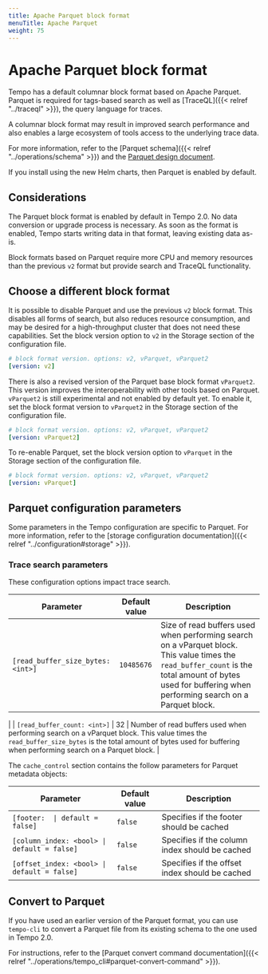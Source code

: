 ```yaml
---
title: Apache Parquet block format
menuTitle: Apache Parquet
weight: 75
---
```


# Apache Parquet block format


Tempo has a default columnar block format based on Apache Parquet. Parquet is required for tags-based search as well as [TraceQL]({{< relref "../traceql" >}}), the query language for traces.

A columnar block format may result in improved search performance and also enables a large ecosystem of tools access to the underlying trace data.

For more information, refer to the [Parquet schema]({{< relref "../operations/schema" >}}) and the [Parquet design document](https://github.com/mdisibio/tempo/blob/design-proposal-parquet/docs/design-proposals/2022-04%20Parquet.md).

If you install using the new Helm charts, then Parquet is enabled by default.

## Considerations

The Parquet block format is enabled by default in Tempo 2.0. No data conversion or upgrade process is necessary. As soon as the format is enabled, Tempo starts writing data in that format, leaving existing data as-is.

Block formats based on Parquet require more CPU and memory resources than the previous `v2` format but provide search and TraceQL functionality.

## Choose a different block format

It is possible to disable Parquet and use the previous `v2` block format. This disables all forms of search, but also reduces resource consumption, and may be desired for a high-throughput cluster that does not need these capabilities. Set the block version option to `v2` in the Storage section of the configuration file.

```yaml
# block format version. options: v2, vParquet, vParquet2
[version: v2]
```

There is also a revised version of the Parquet base block format `vParquet2`. This version improves the interoperability with other tools based on Parquet. `vParquet2` is still experimental and not enabled by default yet. To enable it, set the block format version to `vParquet2` in the Storage section of the configuration file.

```yaml
# block format version. options: v2, vParquet, vParquet2
[version: vParquet2]
```

To re-enable Parquet, set the block version option to `vParquet` in the Storage section of the configuration file.

```yaml
# block format version. options: v2, vParquet, vParquet2
[version: vParquet]
```

## Parquet configuration parameters

Some parameters in the Tempo configuration are specific to Parquet.
For more information, refer to the [storage configuration documentation]({{< relref "../configuration#storage" >}}).

### Trace search parameters

These configuration options impact trace search.

| Parameter | Default value | Description |
| --- | --- | --- |
| `[read_buffer_size_bytes: <int>]` | `10485676` | Size of read buffers used when performing search on a vParquet block. This value times the `read_buffer_count`  is the total amount of bytes used for buffering when performing search on a Parquet block.
 |
| `[read_buffer_count: <int>]` | 32 | Number of read buffers used when performing search on a vParquet block. This value times the `read_buffer_size_bytes` is the total amount of bytes used for buffering when performing search on a Parquet block.
 |

The `cache_control` section contains the follow parameters for Parquet metadata objects:

| Parameter | Default value | Description |
| --- | --- | --- |
| <code>[footer: <bool> \| default = false]</code> | `false` | Specifies if the footer should be cached |
| `[column_index: <bool> \| default = false]` | `false` | Specifies if the column index should be cached |
| `[offset_index: <bool> \| default = false]` | `false` | Specifies if the offset index should be cached |

## Convert to Parquet

If you have used an earlier version of the Parquet format, you can use `tempo-cli` to convert a Parquet file from its existing schema to the one used in Tempo 2.0.

For instructions, refer to the [Parquet convert command documentation]({{< relref "../operations/tempo_cli#parquet-convert-command" >}}).
